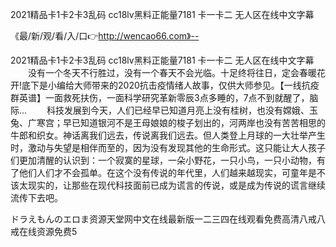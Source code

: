 2021精品卡1卡2卡3乱码
cc18lv黑料正能量7181
卡一卡二
无人区在线中文字幕


《最/新/观/看/入/口👉http://wencao66.com》--

2021精品卡1卡2卡3乱码
cc18lv黑料正能量7181
卡一卡二
无人区在线中文字幕
　　没有一个冬天不行胜过，没有一个春天不会光临。十足终将往日，定会春暖花开!底下是小编给大师带来的2020抗击疫情绪人故事，仅供大师参见。【一线抗疫群英谱】一面救死扶伤，一面科学研究革新零辰3点多睡的，7点不到就醒了，脑际...
　　科技发展到今天，人们已经早已知道月亮上没有桂树，也没有嫦娥、玉兔、广寒宫；早已知道银河不是王母娘娘的梭子划出的，河两岸也没有苦苦相思的牛郎和织女。神话离我们远去，传说离我们远去。但人类登上月球的一大壮举产生时，激动与失望是相伴而至的，因为没有发现其他的生命形式。这只能让大人孩子们更加清醒的认识到：一个寂寞的星球，一朵小野花，一只小鸟，一只小动物，有了他们人们才不会孤单。在这个没有传说的年代里，人们越来越现实，可童年是不该太现实的，让那些在现代科技面前已成为谎言的传说，或是成为传说的谎言继续流传下去吧。





ドラえもんのエロま资源天堂网中文在线最新版一二三四在线观看免费高清八戒八戒在线资源免费5
